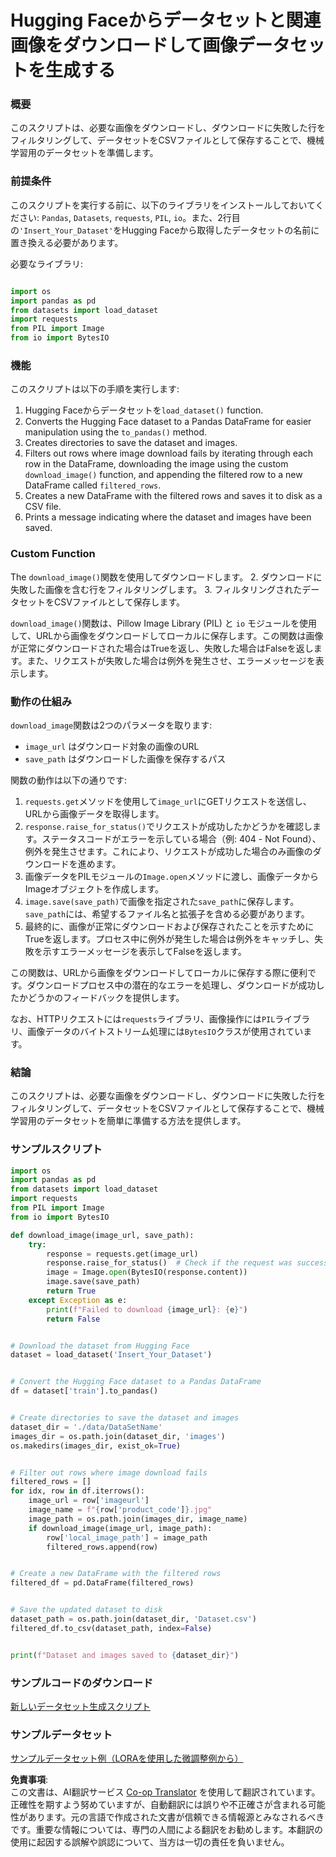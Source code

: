 <!--
CO_OP_TRANSLATOR_METADATA:
{
  "original_hash": "44a77501fe39a2eb2b776dfdf9953b67",
  "translation_date": "2025-04-04T13:08:23+00:00",
  "source_file": "md\\03.FineTuning\\CreatingSampleData.md",
  "language_code": "ja"
}
-->
# Hugging Faceからデータセットと関連画像をダウンロードして画像データセットを生成する

### 概要

このスクリプトは、必要な画像をダウンロードし、ダウンロードに失敗した行をフィルタリングして、データセットをCSVファイルとして保存することで、機械学習用のデータセットを準備します。

### 前提条件

このスクリプトを実行する前に、以下のライブラリをインストールしておいてください: `Pandas`, `Datasets`, `requests`, `PIL`, `io`。また、2行目の`'Insert_Your_Dataset'`をHugging Faceから取得したデータセットの名前に置き換える必要があります。

必要なライブラリ:

```python

import os
import pandas as pd
from datasets import load_dataset
import requests
from PIL import Image
from io import BytesIO
```

### 機能

このスクリプトは以下の手順を実行します:

1. Hugging Faceからデータセットを`load_dataset()` function.
2. Converts the Hugging Face dataset to a Pandas DataFrame for easier manipulation using the `to_pandas()` method.
3. Creates directories to save the dataset and images.
4. Filters out rows where image download fails by iterating through each row in the DataFrame, downloading the image using the custom `download_image()` function, and appending the filtered row to a new DataFrame called `filtered_rows`.
5. Creates a new DataFrame with the filtered rows and saves it to disk as a CSV file.
6. Prints a message indicating where the dataset and images have been saved.

### Custom Function

The `download_image()`関数を使用してダウンロードします。
2. ダウンロードに失敗した画像を含む行をフィルタリングします。
3. フィルタリングされたデータセットをCSVファイルとして保存します。

`download_image()`関数は、Pillow Image Library (PIL) と `io` モジュールを使用して、URLから画像をダウンロードしてローカルに保存します。この関数は画像が正常にダウンロードされた場合はTrueを返し、失敗した場合はFalseを返します。また、リクエストが失敗した場合は例外を発生させ、エラーメッセージを表示します。

### 動作の仕組み

`download_image`関数は2つのパラメータを取ります:  
- `image_url` はダウンロード対象の画像のURL  
- `save_path` はダウンロードした画像を保存するパス  

関数の動作は以下の通りです:

1. `requests.get`メソッドを使用して`image_url`にGETリクエストを送信し、URLから画像データを取得します。
2. `response.raise_for_status()`でリクエストが成功したかどうかを確認します。ステータスコードがエラーを示している場合（例: 404 - Not Found）、例外を発生させます。これにより、リクエストが成功した場合のみ画像のダウンロードを進めます。
3. 画像データをPILモジュールの`Image.open`メソッドに渡し、画像データからImageオブジェクトを作成します。
4. `image.save(save_path)`で画像を指定された`save_path`に保存します。`save_path`には、希望するファイル名と拡張子を含める必要があります。
5. 最終的に、画像が正常にダウンロードおよび保存されたことを示すためにTrueを返します。プロセス中に例外が発生した場合は例外をキャッチし、失敗を示すエラーメッセージを表示してFalseを返します。

この関数は、URLから画像をダウンロードしてローカルに保存する際に便利です。ダウンロードプロセス中の潜在的なエラーを処理し、ダウンロードが成功したかどうかのフィードバックを提供します。

なお、HTTPリクエストには`requests`ライブラリ、画像操作には`PIL`ライブラリ、画像データのバイトストリーム処理には`BytesIO`クラスが使用されています。

### 結論

このスクリプトは、必要な画像をダウンロードし、ダウンロードに失敗した行をフィルタリングして、データセットをCSVファイルとして保存することで、機械学習用のデータセットを簡単に準備する方法を提供します。

### サンプルスクリプト

```python
import os
import pandas as pd
from datasets import load_dataset
import requests
from PIL import Image
from io import BytesIO

def download_image(image_url, save_path):
    try:
        response = requests.get(image_url)
        response.raise_for_status()  # Check if the request was successful
        image = Image.open(BytesIO(response.content))
        image.save(save_path)
        return True
    except Exception as e:
        print(f"Failed to download {image_url}: {e}")
        return False


# Download the dataset from Hugging Face
dataset = load_dataset('Insert_Your_Dataset')


# Convert the Hugging Face dataset to a Pandas DataFrame
df = dataset['train'].to_pandas()


# Create directories to save the dataset and images
dataset_dir = './data/DataSetName'
images_dir = os.path.join(dataset_dir, 'images')
os.makedirs(images_dir, exist_ok=True)


# Filter out rows where image download fails
filtered_rows = []
for idx, row in df.iterrows():
    image_url = row['imageurl']
    image_name = f"{row['product_code']}.jpg"
    image_path = os.path.join(images_dir, image_name)
    if download_image(image_url, image_path):
        row['local_image_path'] = image_path
        filtered_rows.append(row)


# Create a new DataFrame with the filtered rows
filtered_df = pd.DataFrame(filtered_rows)


# Save the updated dataset to disk
dataset_path = os.path.join(dataset_dir, 'Dataset.csv')
filtered_df.to_csv(dataset_path, index=False)


print(f"Dataset and images saved to {dataset_dir}")
```

### サンプルコードのダウンロード 
[新しいデータセット生成スクリプト](../../../../code/04.Finetuning/generate_dataset.py)

### サンプルデータセット
[サンプルデータセット例（LORAを使用した微調整例から）](../../../../code/04.Finetuning/olive-ort-example/dataset/dataset-classification.json)

**免責事項**:  
この文書は、AI翻訳サービス [Co-op Translator](https://github.com/Azure/co-op-translator) を使用して翻訳されています。正確性を期すよう努めていますが、自動翻訳には誤りや不正確さが含まれる可能性があります。元の言語で作成された文書が信頼できる情報源とみなされるべきです。重要な情報については、専門の人間による翻訳をお勧めします。本翻訳の使用に起因する誤解や誤認について、当方は一切の責任を負いません。